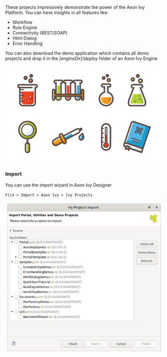 These projects impressively demonstrate the power of the Axon Ivy Platform. You can have insights in all features like:

* Workflow
* Rule Engine
* Connectivity (REST/SOAP)
* Html Dialog
* Error Handling

You can also download the demo application which contains all demo projects and drop it in the <i>[engineDir]/deploy</i> folder of an Axon Ivy Engine.

![Demos](demos.png)

### Import

You can use the import wizard in Axon Ivy Designer

`File > Import > Axon Ivy > Ivy Projects`

![Import Wizard](import-wizard.png)
